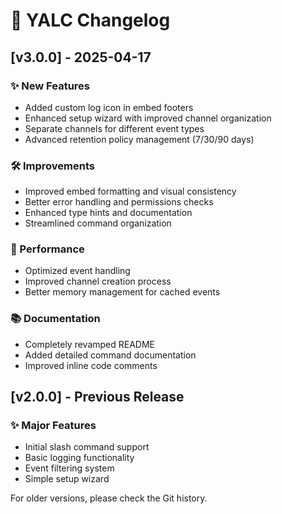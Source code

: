 # 📝 YALC Changelog

## [v3.0.0] - 2025-04-17

### ✨ New Features

- Added custom log icon in embed footers
- Enhanced setup wizard with improved channel organization
- Separate channels for different event types
- Advanced retention policy management (7/30/90 days)

### 🛠️ Improvements

- Improved embed formatting and visual consistency
- Better error handling and permissions checks
- Enhanced type hints and documentation
- Streamlined command organization

### 🚀 Performance

- Optimized event handling
- Improved channel creation process
- Better memory management for cached events

### 📚 Documentation

- Completely revamped README
- Added detailed command documentation
- Improved inline code comments

## [v2.0.0] - Previous Release

### ✨ Major Features

- Initial slash command support
- Basic logging functionality
- Event filtering system
- Simple setup wizard

For older versions, please check the Git history.
